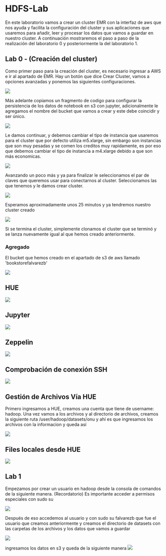 # HDFS-Lab
En este laboratorio vamos a crear un cluster EMR con la interfaz de aws que nos ayuda y facilita la configuración del cluster y sus aplicaciones que usaremos para añadir, leer y procesar los datos que vamos a guardar en nuestro cluster. A continuación mostraremos el paso a paso de la realización del laboratorio 0 y posteriormente la del laboratorio 1. 

## Lab 0 - (Creación del cluster)
Como primer paso para la creación del cluster, es necesario ingresar a AWS e ir al apartado de EMR. Hay un botón que dice Crear Cluster, vamos a opciones avanzadas y ponemos las siguientes configuraciones. 

![](img/aplicationss.png)

Más adelante copiamos un fragmento de codigo para configurar la persistencia de los datos de notebook en s3 con jupyter, adicionalmente le agregamos el nombre del bucket que vamos a crear y este debe coincidir y ser único.

![](img/configbucket.png)

Le damos continuar, y debemos cambiar el tipo de instancia que usaremos para el cluster que por defecto utiliza m5.xlarge, sin embargo son instancias que son muy pesadas y se comen los creditos muy rapidamente, es por eso que debemos cambiar el tipo de instancia a m4.xlarge debido a que son más economicas. 

![](img/clusterInstances.png)

Avanzando un poco más y ya para finalizar le seleccionamos el par de claves que queremos usar para conectarnos al cluster. Seleccionamos las que tenemos y le damos crear cluster. 

![](img/clusterKey.png)

Esperamos aproximadamente unos 25 minutos y ya tendremos nuestro cluster creado

![](img/cluster1.png)

Si se termina el cluster, simplemente clonamos el cluster que se terminó y se lanza nuevamente igual al que hemos creado anteriormente. 

### Agregado 

El bucket que hemos creado en el apartado de s3 de aws llamado 'bookstorefalvarezb'

![](img/bucket.png)

## HUE
![](img/hue.png)

## Jupyter 
![](img/jupyter.png)

## Zeppelin
![](img/zeppelin.png)

## Comprobación de conexión SSH
![](img/clusterssh.png)


## Gestión de Archivos Vía HUE 
Primero ingresamos a HUE, creamos una cuenta que tiene de username: hadoop. Una vez vamos a los archivos y al directorio de archivos, creamos la siguiente ruta /user/hadoop/datasets/onu y ahí es que ingresamos los archivos con la informacion  y queda así

![](img/hues.png)

## Files locales desde HUE

![](img/fileslocal.png)


## Lab 1 

Empezamos por crear un usuario en hadoop desde la consola de comandos de la siguiente manera. 
(Recordatorio) Es importante acceder a permisos especiales con sudo su

![](img/user.png)

Después de eso accedemos al usuario y con sudo su falvarezb que fue el usuario que creamos anteriormente y creamos el directorio de datasets con las carpetas de los archivos y los datos que vamos a guardar

![](img/folders.png)

ingresamos los datos en s3 y queda de la siguiente manera 
![](img/s33.png)

